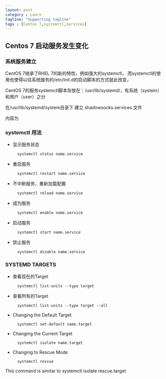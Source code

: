 ```yaml
---
layout: post
category : Learn
tagline: "Supporting tagline"
tags : [Centos 7,systemctl,Services]
---
```


## Centos 7 启动服务发生变化

### 系统服务建立

CentOS 7继承了RHEL 7的新的特性，例如强大的systemctl，
而systemctl的使用也使得以往系统服务的/etc/init.d的启动脚本的方式就此改变，

CentOS 7的服务systemctl脚本存放在：/usr/lib/systemd/，有系统（system）和用户（user）之分

在/usr/lib/systemd/system目录下
建立 shadowsocks.services 文件

内容为
	
### systemctl 用法

* 显示服务状态
		
		systemctl status name.service

* 重启服务
		
		systemctl restart name.service
	
* 不中断服务，重新加载配置

		systemctl reload name.service
	
* 成为服务

		systemctl enable name.service

* 启动服务

		systemctl start name.service
		
* 禁止服务

		systemctl disable name.service
		
### SYSTEMD TARGETS

* 查看现在的Target

		systemctl list-units --type target
		
* 查看所有的Target

		systemctl list-units --type target --all
		
* Changing the Default Target
		
		systemctl set-default name.target
		
* Changing the Current Target

		systemctl isolate name.target
		
* Changing to Rescue Mode

		systemctl rescue
		
This command is similar to systemctl isolate rescue.target








